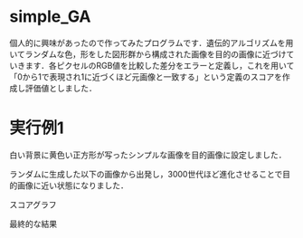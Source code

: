 # simple_GA
個人的に興味があったので作ってみたプログラムです．遺伝的アルゴリズムを用いてランダムな色，形をした図形群から構成された画像を目的の画像に近づけていきます．各ピクセルのRGB値を比較した差分をエラーと定義し，これを用いて「0から1で表現され1に近づくほど元画像と一致する」という定義のスコアを作成し評価値としました．

# 実行例1
白い背景に黄色い正方形が写ったシンプルな画像を目的画像に設定しました．

ランダムに生成した以下の画像から出発し，3000世代ほど進化させることで目的画像に近い状態になりました．


スコアグラフ


最終的な結果


